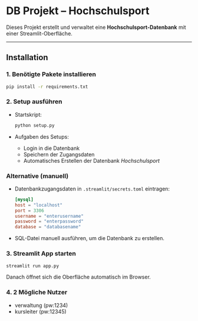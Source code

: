 # DB Projekt – Hochschulsport

Dieses Projekt erstellt und verwaltet eine **Hochschulsport-Datenbank** mit einer Streamlit-Oberfläche.

---

## Installation

### 1. **Benötigte Pakete installieren**

   ```bash
   pip install -r requirements.txt
   ```

### 2. **Setup ausführen**

   * Startskript:

     ```bash
     python setup.py
     ```
   * Aufgaben des Setups:

     * Login in die Datenbank
     * Speichern der Zugangsdaten
     * Automatisches Erstellen der Datenbank *Hochschulsport*

   ### Alternative (manuell)

   * Datenbankzugangsdaten in `.streamlit/secrets.toml` eintragen:

     ```toml
     [mysql]
     host = "localhost"
     port = 3306
     username = "enterusername"
     password = "enterpassword"
     database = "databasename"
     ```
   * SQL-Datei manuell ausführen, um die Datenbank zu erstellen.

### 3. **Streamlit App starten**

   ```bash
   streamlit run app.py
   ```

   Danach öffnet sich die Oberfläche automatisch im Browser.

### 4. **2 Mögliche Nutzer**
  * verwaltung (pw:1234)
  * kursleiter (pw:12345)